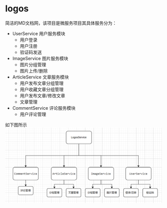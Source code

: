# logos
简洁的MD文档网，该项目是微服务项目其具体服务分为：
- UserService 用户服务模块
  - 用户登录
  - 用户注册
  - 验证码发送
- ImageService 图片服务模块
  - 图片分组管理
  - 图片上传/删除
- ArticleService 文章服务模块
  - 用户发布文章分组管理
  - 用户收藏文章分组管理
  - 用户发布文章/修改文章
  - 文章管理
- CommentService 评论服务模块
  - 用户评论管理

如下图所示
![](./images/1.png)

